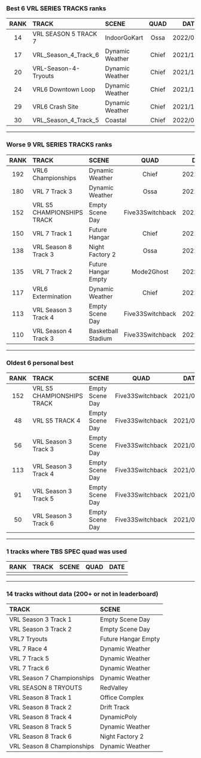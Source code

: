 ### Best 6 VRL SERIES TRACKS ranks
|RANK|TRACK|SCENE|QUAD|DATE|
|:---:|:---|:---|:---:|:---:|
|14|VRL SEASON 5 TRACK 7|IndoorGoKart|Ossa|2022/05/07|
|17|VRL_Season_4_Track_6|Dynamic Weather|Chief|2021/10/24|
|20|VRL-Season-4-Tryouts|Dynamic Weather|Chief|2021/11/06|
|24|VRL6 Downtown Loop|Dynamic Weather|Chief|2021/11/02|
|29|VRL6 Crash Site|Dynamic Weather|Chief|2021/11/05|
|30|VRL_Season_4_Track_5|Coastal|Chief|2022/01/16|
---
### Worse 9 VRL SERIES TRACKS ranks
|RANK|TRACK|SCENE|QUAD|DATE|
|:---:|:---|:---|:---:|:---:|
|192|VRL6 Championships|Dynamic Weather|Chief|2021/11/05|
|180|VRL 7 Track 3|Dynamic Weather|Ossa|2021/11/27|
|152|VRL S5 CHAMPIONSHIPS TRACK|Empty Scene Day|Five33Switchback|2021/05/23|
|150|VRL 7 Track 1|Future Hangar|Chief|2021/10/19|
|138|VRL Season 8 Track 3|Night Factory 2|Ossa|2021/12/08|
|135|VRL 7 Track 2|Future Hangar Empty|Mode2Ghost|2022/04/30|
|117|VRL6 Extermination|Dynamic Weather|Chief|2021/11/02|
|113|VRL Season 3 Track 4|Empty Scene Day|Five33Switchback|2021/05/23|
|110|VRL Season 4 Track 3|Basketball Stadium|Five33Switchback|2021/07/04|
---
### Oldest 6 personal best
|RANK|TRACK|SCENE|QUAD|DATE|
|:---:|:---|:---|:---:|:---:|
|152|VRL S5 CHAMPIONSHIPS TRACK|Empty Scene Day|Five33Switchback|2021/05/23|
|48|VRL S5 TRACK 4|Empty Scene Day|Five33Switchback|2021/05/23|
|56|VRL Season 3 Track 3|Empty Scene Day|Five33Switchback|2021/05/23|
|113|VRL Season 3 Track 4|Empty Scene Day|Five33Switchback|2021/05/23|
|91|VRL Season 3 Track 5|Empty Scene Day|Five33Switchback|2021/05/23|
|50|VRL Season 3 Track 6|Empty Scene Day|Five33Switchback|2021/05/23|
---
### 1 tracks where TBS SPEC quad was used
|RANK|TRACK|SCENE|QUAD|DATE|
|:---:|:---|:---|:---:|:---:|
||||||
---
### 14 tracks without data (200+ or not in leaderboard)
|TRACK|SCENE|
|:---|:---|
|VRL Season 3 Track 1|Empty Scene Day|
|VRL Season 3 Track 2|Empty Scene Day|
|VRL7 Tryouts|Future Hangar Empty|
|VRL 7 Race 4|Dynamic Weather|
|VRL 7 Track 5|Dynamic Weather|
|VRL 7 Track 6|Dynamic Weather|
|VRL Season 7 Championships|Dynamic Weather|
|VRL SEASON 8 TRYOUTS|RedValley|
|VRL Season 8 Track 1|Office Complex|
|VRL Season 8 Track 2|Drift Track|
|VRL Season 8 Track 4|DynamicPoly|
|VRL Season 8 Track 5|Dynamic Weather|
|VRL Season 8 Track 6|Night Factory 2|
|VRL Season 8 Championships|Dynamic Weather|
